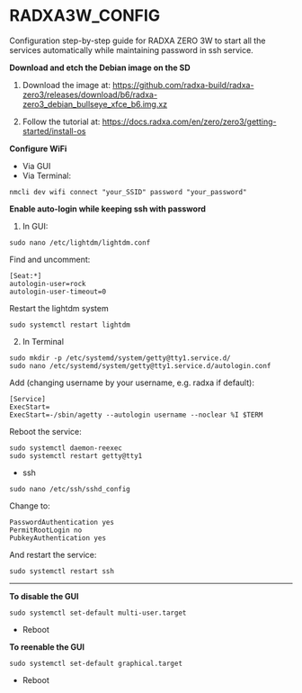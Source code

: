 # RADXA3W_CONFIG

Configuration step-by-step guide for RADXA ZERO 3W to start all the services automatically while maintaining password in ssh service.

**Download and etch the Debian image on the SD**

1. Download the image at: https://github.com/radxa-build/radxa-zero3/releases/download/b6/radxa-zero3_debian_bullseye_xfce_b6.img.xz

2. Follow the  tutorial at: https://docs.radxa.com/en/zero/zero3/getting-started/install-os

**Configure WiFi**
- Via GUI
- Via Terminal:

```
nmcli dev wifi connect "your_SSID" password "your_password"
```


**Enable auto-login while keeping ssh with password**

1. In GUI:

```
sudo nano /etc/lightdm/lightdm.conf
```

Find and uncomment:

```
[Seat:*]
autologin-user=rock
autologin-user-timeout=0
```
Restart the lightdm system

```
sudo systemctl restart lightdm
```

2. In Terminal
  
```
sudo mkdir -p /etc/systemd/system/getty@tty1.service.d/
sudo nano /etc/systemd/system/getty@tty1.service.d/autologin.conf
```

Add (changing username by your username, e.g. radxa if default):

```
[Service]
ExecStart=
ExecStart=-/sbin/agetty --autologin username --noclear %I $TERM
```

Reboot the service:

```
sudo systemctl daemon-reexec
sudo systemctl restart getty@tty1
```

- ssh

```
sudo nano /etc/ssh/sshd_config
```
Change to:

```
PasswordAuthentication yes
PermitRootLogin no
PubkeyAuthentication yes
```
And restart the service:

```
sudo systemctl restart ssh
```


----------

**To disable the GUI**

```
sudo systemctl set-default multi-user.target
```
- Reboot
  
**To reenable the GUI**

```
sudo systemctl set-default graphical.target
```
- Reboot
